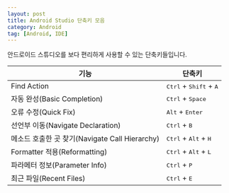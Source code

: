 ```yaml
---
layout: post
title: Android Studio 단축키 모음
category: Android
tag: [Android, IDE]
---
```

안드로이드 스튜디오를 보다 편리하게 사용할 수 있는 단축키들입니다.

기능 | 단축키
--- | ---
Find Action | <kbd>Ctrl</kbd> + <kbd>Shift</kbd> + <kbd>A</kbd> 
자동 완성(Basic Completion) | <kbd>Ctrl</kbd> + <kbd>Space</kbd>
오류 수정(Quick Fix) | <kbd>Alt</kbd> + <kbd>Enter</kbd>
선언부 이동(Navigate Declaration) | <kbd>Ctrl</kbd> + <kbd>B</kbd>
메소드 호출한 곳 찾기(Navigate Call Hierarchy) | <kbd>Ctrl</kbd> + <kbd>Alt</kbd> + <kbd>H</kbd>
Formatter 적용(Reformatting) | <kbd>Ctrl</kbd> + <kbd>Alt</kbd> + <kbd>L</kbd>
파라메터 정보(Parameter Info) | <kbd>Ctrl</kbd> + <kbd>P</kbd>
최근 파일(Recent Files) | <kbd>Ctrl</kbd> + <kbd>E</kbd>
